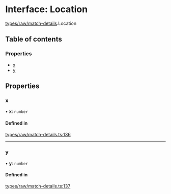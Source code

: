 # Interface: Location

[types/raw/match-details](../modules/types_raw_match_details.md).Location

## Table of contents

### Properties

- [x](types_raw_match_details.Location.md#x)
- [y](types_raw_match_details.Location.md#y)

## Properties

### x

• **x**: `number`

#### Defined in

[types/raw/match-details.ts:136](https://github.com/jameslinimk/unofficial-valorant-api/blob/1def087/package/src/types/raw/match-details.ts#L136)

___

### y

• **y**: `number`

#### Defined in

[types/raw/match-details.ts:137](https://github.com/jameslinimk/unofficial-valorant-api/blob/1def087/package/src/types/raw/match-details.ts#L137)
